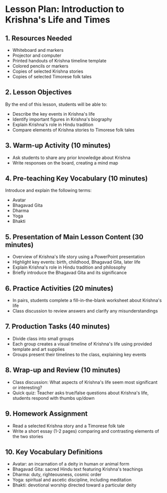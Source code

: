 # Lesson Plan: Introduction to Krishna's Life and Times

## 1. Resources Needed

- Whiteboard and markers
- Projector and computer
- Printed handouts of Krishna timeline template
- Colored pencils or markers
- Copies of selected Krishna stories
- Copies of selected Timorese folk tales

## 2. Lesson Objectives

By the end of this lesson, students will be able to:
- Describe the key events in Krishna's life
- Identify important figures in Krishna's biography
- Explain Krishna's role in Hindu tradition
- Compare elements of Krishna stories to Timorese folk tales

## 3. Warm-up Activity (10 minutes)

- Ask students to share any prior knowledge about Krishna
- Write responses on the board, creating a mind map

## 4. Pre-teaching Key Vocabulary (10 minutes)

Introduce and explain the following terms:
- Avatar
- Bhagavad Gita
- Dharma
- Yoga
- Bhakti

## 5. Presentation of Main Lesson Content (30 minutes)

- Overview of Krishna's life story using a PowerPoint presentation
- Highlight key events: birth, childhood, Bhagavad Gita, later life
- Explain Krishna's role in Hindu tradition and philosophy
- Briefly introduce the Bhagavad Gita and its significance

## 6. Practice Activities (20 minutes)

- In pairs, students complete a fill-in-the-blank worksheet about Krishna's life
- Class discussion to review answers and clarify any misunderstandings

## 7. Production Tasks (40 minutes)

- Divide class into small groups
- Each group creates a visual timeline of Krishna's life using provided template and art supplies
- Groups present their timelines to the class, explaining key events

## 8. Wrap-up and Review (10 minutes)

- Class discussion: What aspects of Krishna's life seem most significant or interesting?
- Quick quiz: Teacher asks true/false questions about Krishna's life, students respond with thumbs up/down

## 9. Homework Assignment

- Read a selected Krishna story and a Timorese folk tale
- Write a short essay (1-2 pages) comparing and contrasting elements of the two stories

## 10. Key Vocabulary Definitions

- Avatar: an incarnation of a deity in human or animal form
- Bhagavad Gita: sacred Hindu text featuring Krishna's teachings
- Dharma: duty, righteousness, cosmic order
- Yoga: spiritual and ascetic discipline, including meditation
- Bhakti: devotional worship directed toward a particular deity
